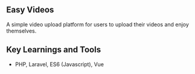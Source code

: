 ## Easy Videos

A simple video upload platform for users to upload their videos and enjoy themselves.

## Key Learnings and Tools
- PHP, Laravel, ES6 (Javascript), Vue

